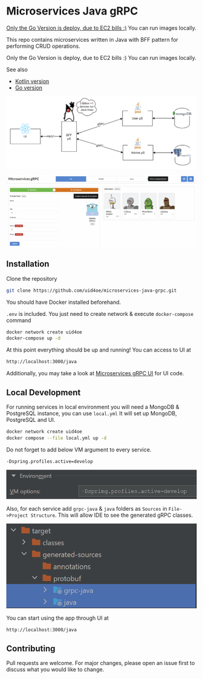 # Microservices Java gRPC

[Only the Go Version is deploy, due to EC2 bills :)](https://go-grpc.uid4oe.dev)
You can run images locally.

This repo contains microservices written in Java with BFF pattern for performing CRUD operations. 

Only the Go Version is deploy, due to EC2 bills :) You can run images locally.

See also
- [Kotlin version](https://github.com/uid4oe/microservices-kotlin-grpc/)
- [Go version](https://github.com/uid4oe/microservices-go-grpc/)


![](./jv.png)

![](./ui.gif)

## Installation
Clone the repository
```bash
git clone https://github.com/uid4oe/microservices-java-grpc.git
```

You should have Docker installed beforehand.

`.env` is included. You just need to create network & execute `docker-compose` command

```bash
docker network create uid4oe
docker-compose up -d
```

At this point everything should be up and running! You can access to UI at 

```bash
http://localhost:3000/java
```


Additionally, you may take a look at [Microservices gRPC UI](https://github.com/uid4oe/microservices-grpc-ui/) for UI code.

## Local Development
For running services in local environment you will need a MongoDB & PostgreSQL instance, you can use `local.yml`
It will set up MongoDB, PostgreSQL and UI.

```bash
docker network create uid4oe
docker compose --file local.yml up -d
```

Do not forget to add below VM argument to every service.

```bash
-Dspring.profiles.active=develop
```

![](./vmarg.png)


Also, for each service add `grpc-java` & `java` folders as `Sources` in 
`File->Project Structure`. This will allow IDE to see the generated gRPC classes.

![](./targetgrpc.png)


You can start using the app through UI at 
```bash
http://localhost:3000/java
```


## Contributing
Pull requests are welcome. For major changes, please open an issue first to discuss what you would like to change.


